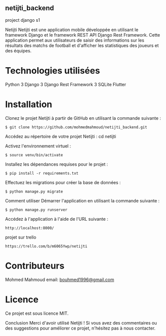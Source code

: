 ##  netijti_backend
project django  s1

Netijti
Netijti est une application mobile développée en utilisant le framework Django et le framework REST API Django Rest Framework. Cette application permet aux utilisateurs de saisir des informations sur les résultats des matchs de football et d'afficher les statistiques des joueurs et des équipes.

# Technologies utilisées

Python 3
Django 3
Django Rest Framework 3
SQLite
Flutter


# Installation

Clonez le projet Netijti à partir de GitHub en utilisant la commande suivante :
```
$ git clone https://github.com/mohmedmahmoud/netijti_backend.git
```
Accédez au répertoire de votre projet Netijti :
cd netijti

Activez l'environnement virtuel :
```
$ source venv/bin/activate
```
Installez les dépendances requises pour le projet :
```
$ pip install -r requirements.txt
```

Effectuez les migrations pour créer la base de données :
```
$ python manage.py migrate
```

Comment utiliser
Démarrer l'application en utilisant la commande suivante :
```
$ python manage.py runserver
```
Accédez à l'application à l'aide de l'URL suivante :
```
http://localhost:8000/
```

projet sur trello 
```
https://trello.com/b/m6065Ywp/netijti
```

# Contributeurs
Mohmed Mahmoud email: bouhmed1996@gmail.com

# Licence
Ce projet est sous licence MIT. 

Conclusion
Merci d'avoir utilisé Netijti ! Si vous avez des commentaires ou des suggestions pour améliorer ce projet, n'hésitez pas à nous contacter.
